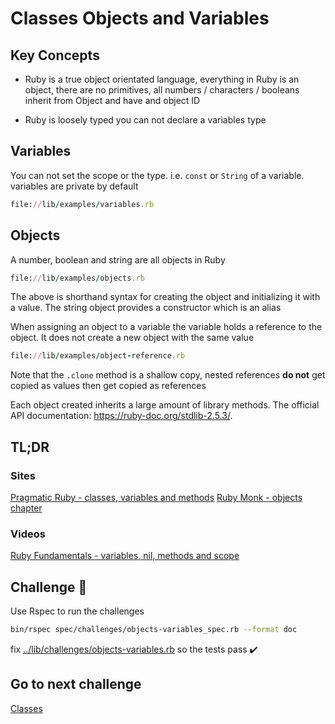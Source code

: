 # Classes Objects and Variables

## Key Concepts

- Ruby is a true object orientated language, everything in Ruby is an object, there are no primitives, all numbers / characters / booleans inherit from Object and have and object ID

- Ruby is loosely typed you can not declare a variables type

## Variables

You can not set the scope or the type.  i.e. `const` or `String` of a variable.  variables are private by default

```ruby
file://lib/examples/variables.rb
```

## Objects

A number, boolean and string are all objects in Ruby

```ruby
file://lib/examples/objects.rb
```

The above is shorthand syntax for creating the object and initializing it with a value.  The string object provides a constructor which is an alias

When assigning an object to a variable the variable holds a reference to the object.  It does not create a new object with the same value

```ruby
file://lib/examples/object-reference.rb
```

Note that the `.clone` method is a shallow copy, nested references **do not** get copied as values then get copied as references

Each object created inherits a large amount of library methods.  The official API documentation: <https://ruby-doc.org/stdlib-2.5.3/>.

## TL;DR

### Sites

[Pragmatic Ruby - classes, variables and methods](http://ruby-doc.com/docs/ProgrammingRuby/html/tut_classes.html)
[Ruby Monk - objects chapter](https://rubymonk.com/learning/books/1-ruby-primer/chapters/6-objects)

### Videos

[Ruby Fundamentals - variables, nil, methods and scope](https://app.pluralsight.com/player?course=ruby-fundamentals&author=alex-korban&name=ruby-fundamentals-module1&clip=5&mode=live)

## Challenge 🎠

Use Rspec to run the challenges

```bash
bin/rspec spec/challenges/objects-variables_spec.rb --format doc
```

fix [../lib/challenges/objects-variables.rb](../lib/challenges/object-variables.rb) so the tests pass ✔️

## Go to next challenge

[Classes](./classes)